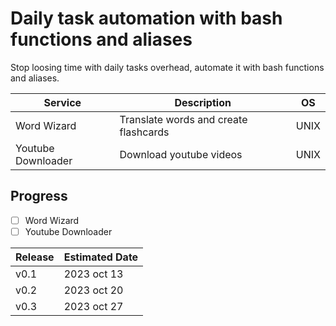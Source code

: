 # Daily task automation with bash functions and aliases
Stop loosing time with daily tasks overhead, automate it with bash functions and aliases.

| Service | Description | OS |
| --- | --- | --- |
| Word Wizard | Translate words and create flashcards | UNIX |
| Youtube Downloader | Download youtube videos | UNIX |

## Progress
- [ ] Word Wizard
- [ ] Youtube Downloader

| Release | Estimated Date |
| --- | --- |
| v0.1 | 2023 oct 13 |
| v0.2 | 2023 oct 20 |
| v0.3 | 2023 oct 27 |
